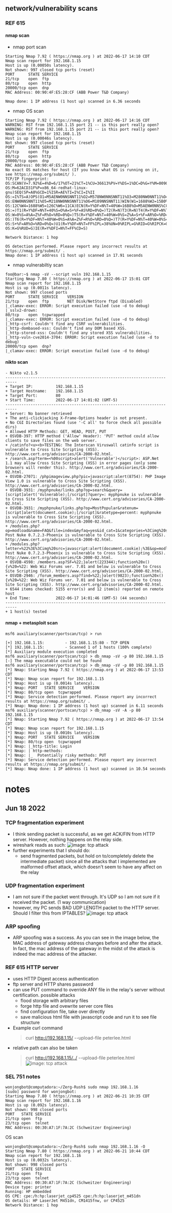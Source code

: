 ## network/vulnerability scans

### REF 615

#### nmap scan

- nmap port scan

``` console
Starting Nmap 7.92 ( https://nmap.org ) at 2022-06-17 14:10 CDT
Nmap scan report for 192.168.1.15
Host is up (0.00050s latency).
Not shown: 997 closed tcp ports (reset)
PORT      STATE SERVICE
21/tcp    open  ftp
80/tcp    open  http
20000/tcp open  dnp
MAC Address: 00:90:4F:E5:28:CF (ABB Power T&D Company)

Nmap done: 1 IP address (1 host up) scanned in 6.36 seconds
```

- nmap OS scan

``` console
Starting Nmap 7.92 ( https://nmap.org ) at 2022-06-17 14:16 CDT
WARNING: RST from 192.168.1.15 port 21 -- is this port really open?
WARNING: RST from 192.168.1.15 port 21 -- is this port really open?
Nmap scan report for 192.168.1.15
Host is up (0.00046s latency).
Not shown: 997 closed tcp ports (reset)
PORT      STATE SERVICE
21/tcp    open  ftp
80/tcp    open  http
20000/tcp open  dnp
MAC Address: 00:90:4F:E5:28:CF (ABB Power T&D Company)
No exact OS matches for host (If you know what OS is running on it, see https://nmap.org/submit/ ).
TCP/IP fingerprint:
OS:SCAN(V=7.92%E=4%D=6/17%OT=21%CT=1%CU=36613%PV=Y%DS=1%DC=D%G=Y%M=00904F%T
OS:M=62ACD31F%P=x86_64-redhat-linux-gnu)SEQ(SP=A8%GCD=1%ISR=AE%TI=I%CI=I%II
OS:=I%TS=A)OPS(O1=M5AENW0NNSNNT11%O2=M578NW0NNSNNT11%O3=M280NW0NNT11%O4=M5A
OS:ENW0NNSNNT11%O5=M218NW0NNSNNT11%O6=M109NNSNNT11)WIN(W1=1688%W2=15B0%W3=1
OS:12C%W4=1688%W5=126C%W6=11CA)ECN(R=Y%DF=N%T=40%W=16B8%O=M5AENW0NNS%CC=N%Q
OS:=)T1(R=Y%DF=N%T=40%S=O%A=S+%F=AS%RD=0%Q=)T2(R=N)T3(R=N)T4(R=Y%DF=N%T=40%
OS:W=0%S=A%A=Z%F=R%O=%RD=0%Q=)T5(R=Y%DF=N%T=40%W=0%S=Z%A=S+%F=AR%O=%RD=0%Q=
OS:)T6(R=Y%DF=N%T=40%W=0%S=A%A=Z%F=R%O=%RD=0%Q=)T7(R=Y%DF=N%T=40%W=0%S=Z%A=
OS:S+%F=AR%O=%RD=0%Q=)U1(R=Y%DF=N%T=FF%IPL=38%UN=0%RIPL=G%RID=G%RIPCK=G%RUC
OS:K=G%RUD=G)IE(R=Y%DFI=N%T=FF%CD=S)

Network Distance: 1 hop

OS detection performed. Please report any incorrect results at https://nmap.org/submit/ .
Nmap done: 1 IP address (1 host up) scanned in 17.91 seconds
```

- nmap vulnerabiltiy scan

``` console
foo@bar:~$ nmap -sV --script vuln 192.168.1.15
Starting Nmap 7.80 ( https://nmap.org ) at 2022-06-17 15:01 CDT
Nmap scan report for 192.168.1.15
Host is up (0.0011s latency).
Not shown: 997 closed ports
PORT      STATE SERVICE    VERSION
21/tcp    open  ftp        NET Disk/NetStore ftpd (Disabled)
|_clamav-exec: ERROR: Script execution failed (use -d to debug)
|_sslv2-drown: 
80/tcp    open  tcpwrapped
|_clamav-exec: ERROR: Script execution failed (use -d to debug)
|_http-csrf: Couldn't find any CSRF vulnerabilities.
|_http-dombased-xss: Couldn't find any DOM based XSS.
|_http-stored-xss: Couldn't find any stored XSS vulnerabilities.
|_http-vuln-cve2014-3704: ERROR: Script execution failed (use -d to debug)
20000/tcp open  dnp?
|_clamav-exec: ERROR: Script execution failed (use -d to debug)
```

#### nikto scan

``` console
- Nikto v2.1.5
---------------------------------------------------------------------------
+ Target IP:          192.168.1.15
+ Target Hostname:    192.168.1.15
+ Target Port:        80
+ Start Time:         2022-06-17 14:01:02 (GMT-5)
---------------------------------------------------------------------------
+ Server: No banner retrieved
+ The anti-clickjacking X-Frame-Options header is not present.
+ No CGI Directories found (use '-C all' to force check all possible dirs)
+ Allowed HTTP Methods: GET, HEAD, POST, PUT 
+ OSVDB-397: HTTP method ('Allow' Header): 'PUT' method could allow clients to save files on the web server.
+ /catinfo?<u><b>TESTING: The Interscan Viruswall catinfo script is vulnerable to Cross Site Scripting (XSS). http://www.cert.org/advisories/CA-2000-02.html.
+ /search.asp?term=<%00script>alert('Vulnerable')</script>: ASP.Net 1.1 may allow Cross Site Scripting (XSS) in error pages (only some browsers will render this). http://www.cert.org/advisories/CA-2000-02.html.
+ OSVDB-27071: /phpimageview.php?pic=javascript:alert(8754): PHP Image View 1.0 is vulnerable to Cross Site Scripting (XSS).  http://www.cert.org/advisories/CA-2000-02.html.
+ OSVDB-3931: /myphpnuke/links.php?op=search&query=[script]alert('Vulnerable);[/script]?query=: myphpnuke is vulnerable to Cross Site Scripting (XSS). http://www.cert.org/advisories/CA-2000-02.html.
+ OSVDB-3931: /myphpnuke/links.php?op=MostPopular&ratenum=[script]alert(document.cookie);[/script]&ratetype=percent: myphpnuke is vulnerable to Cross Site Scripting (XSS). http://www.cert.org/advisories/CA-2000-02.html.
+ /modules.php?op=modload&name=FAQ&file=index&myfaq=yes&id_cat=1&categories=%3Cimg%20src=javascript:alert(9456);%3E&parent_id=0: Post Nuke 0.7.2.3-Phoenix is vulnerable to Cross Site Scripting (XSS). http://www.cert.org/advisories/CA-2000-02.html.
+ /modules.php?letter=%22%3E%3Cimg%20src=javascript:alert(document.cookie);%3E&op=modload&name=Members_List&file=index: Post Nuke 0.7.2.3-Phoenix is vulnerable to Cross Site Scripting (XSS). http://www.cert.org/advisories/CA-2000-02.html.
+ OSVDB-4598: /members.asp?SF=%22;}alert(223344);function%20x(){v%20=%22: Web Wiz Forums ver. 7.01 and below is vulnerable to Cross Site Scripting (XSS). http://www.cert.org/advisories/CA-2000-02.html.
+ OSVDB-2946: /forum_members.asp?find=%22;}alert(9823);function%20x(){v%20=%22: Web Wiz Forums ver. 7.01 and below is vulnerable to Cross Site Scripting (XSS). http://www.cert.org/advisories/CA-2000-02.html.
+ 6544 items checked: 5155 error(s) and 12 item(s) reported on remote host
+ End Time:           2022-06-17 14:01:46 (GMT-5) (44 seconds)
---------------------------------------------------------------------------
+ 1 host(s) tested

```

#### nmap + metasploit scan

```console
msf6 auxiliary(scanner/portscan/tcp) > run

[+] 192.168.1.15:         - 192.168.1.15:80 - TCP OPEN
[*] 192.168.1.15:         - Scanned 1 of 1 hosts (100% complete)
[*] Auxiliary module execution completed
msf6 auxiliary(scanner/portscan/tcp) > db_nmap -sV -p 80 192.168.1.15
[-] The nmap executable could not be found
msf6 auxiliary(scanner/portscan/tcp) > db_nmap -sV -p 80 192.168.1.15
[*] Nmap: Starting Nmap 7.92 ( https://nmap.org ) at 2022-06-17 13:53 CDT
[*] Nmap: Nmap scan report for 192.168.1.15
[*] Nmap: Host is up (0.0014s latency).
[*] Nmap: PORT   STATE SERVICE    VERSION
[*] Nmap: 80/tcp open  tcpwrapped
[*] Nmap: Service detection performed. Please report any incorrect results at https://nmap.org/submit/ .
[*] Nmap: Nmap done: 1 IP address (1 host up) scanned in 6.11 seconds
msf6 auxiliary(scanner/portscan/tcp) > db_nmap -sV -A -p 80 192.168.1.15
[*] Nmap: Starting Nmap 7.92 ( https://nmap.org ) at 2022-06-17 13:54 CDT
[*] Nmap: Nmap scan report for 192.168.1.15
[*] Nmap: Host is up (0.0010s latency).
[*] Nmap: PORT   STATE SERVICE    VERSION
[*] Nmap: 80/tcp open  tcpwrapped
[*] Nmap: |_http-title: Login
[*] Nmap: | http-methods:
[*] Nmap: |_  Potentially risky methods: PUT
[*] Nmap: Service detection performed. Please report any incorrect results at https://nmap.org/submit/ .
[*] Nmap: Nmap done: 1 IP address (1 host up) scanned in 10.54 seconds
```

# notes

## Jun 18 2022

### TCP fragmentation experiment

- I think sending packet is successful, as we get ACK/FIN from HTTP server. However, nothing happens on the relay side.
- wireshark reads as such:
![image: tcp attack](images/tcp_offset.png)
- further experiments that I should do:
  - send fragmented packets, but hold on to/completely delete the intermediate packet) since all the attacks that I implemented are malformed offset attack, which doesn't seem to have any affect on the relay

### UDP fragmentation experiment

- I am not sure if the packet went through. It's UDP so I am not sure if it received the packet. (1 way communication)
- however, my PC sends BAD UDP LENGTH packet to the HTTP server. Should I filter this from IPTABLES?
![image: tcp attack](images/udp_offset.png)

### ARP spoofing

- ARP spoofing was a success. As you can see in the image below, the MAC address of gateway address changes before and after the attack. In fact, the mac address of the gateway in the midst of the attack is indeed the mac address of the attacker.

### REF 615 HTTP server

- uses HTTP Digest access authentication
- ftp server and HTTP shares password
- can use PUT command to override ANY file in the relay's server without certification.
  possible attacks
  - flood storage with arbitrary files
  - forge http file and ovewrite server core files
  - find configuration file, take over directly
  - save malicious html file with javascript code and run it to see file structure
- Example curl command
  > curl http://192.168.1.15/ --upload-file peterlee.html
- relative path can also be taken
  > curl http://192.168.1.15/../ --upload-file peterlee.html
![image: tcp attack](images/injected_html.png)


### SEL 751 notes
``` command
wonjongbot@computadora:~/Zerg-Rush$ sudo nmap 192.168.1.16
[sudo] password for wonjongbot: 
Starting Nmap 7.80 ( https://nmap.org ) at 2022-06-21 10:35 CDT
Nmap scan report for 192.168.1.16
Host is up (0.092s latency).
Not shown: 998 closed ports
PORT   STATE SERVICE
21/tcp open  ftp
23/tcp open  telnet
MAC Address: 00:30:A7:1F:7A:2C (Schweitzer Engineering)
```
OS scan
``` command
wonjongbot@computadora:~/Zerg-Rush$ sudo nmap 192.168.1.16 -O
Starting Nmap 7.80 ( https://nmap.org ) at 2022-06-21 10:44 CDT
Nmap scan report for 192.168.1.16
Host is up (0.0032s latency).
Not shown: 998 closed ports
PORT   STATE SERVICE
21/tcp open  ftp
23/tcp open  telnet
MAC Address: 00:30:A7:1F:7A:2C (Schweitzer Engineering)
Device type: printer
Running: HP embedded
OS CPE: cpe:/h:hp:laserjet_cp4525 cpe:/h:hp:laserjet_m451dn
OS details: HP LaserJet M451dn, CM1415fnw, or CP4525
Network Distance: 1 hop

```